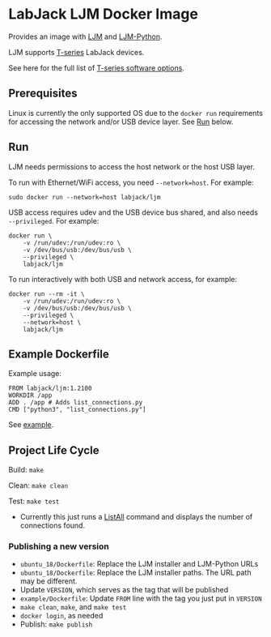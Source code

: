 # LabJack LJM Docker Image

Provides an image with [LJM](https://labjack.com/ljm) and [LJM-Python](https://labjack.com/support/software/examples/ljm/python).

LJM supports [T-series](https://labjack.com/support/datasheets/t-series) LabJack devices.

See here for the full list of [T-series software options](https://labjack.com/support/datasheets/t-series/software-options).


## Prerequisites

Linux is currently the only supported OS due to the `docker run` requirements for accessing the network and/or USB device layer. See [Run](#run) below.


## Run

LJM needs permissions to access the host network or the host USB layer.

To run with Ethernet/WiFi access, you need `--network=host`. For example:

```
sudo docker run --network=host labjack/ljm
```

USB access requires udev and the USB device bus shared, and also needs `--privileged`. For example:

```
docker run \
    -v /run/udev:/run/udev:ro \
    -v /dev/bus/usb:/dev/bus/usb \
    --privileged \
    labjack/ljm
```

To run interactively with both USB and network access, for example:

```
docker run --rm -it \
    -v /run/udev:/run/udev:ro \
    -v /dev/bus/usb:/dev/bus/usb \
    --privileged \
    --network=host \
    labjack/ljm
```


## Example Dockerfile

Example usage:

```
FROM labjack/ljm:1.2100
WORKDIR /app
ADD . /app # Adds list_connections.py
CMD ["python3", "list_connections.py"]
```

See [example](example).


## Project Life Cycle

Build: `make`

Clean: `make clean`

Test: `make test`
 - Currently this just runs a [ListAll](https://labjack.com/support/software/api/ljm/function-reference/ljmlistall) command and displays the number of connections found.


### Publishing a new version

 - `ubuntu_18/Dockerfile`: Replace the LJM installer and LJM-Python URLs
 - `ubuntu_18/Dockerfile`: Replace the LJM installer paths. The URL path may be different.
 - Update `VERSION`, which serves as the tag that will be published
 - `example/Dockerfile`: Update `FROM` line with the tag you just put in `VERSION`
 - `make clean`, `make`, and `make test`
 - `docker login`, as needed
 - Publish: `make publish`
